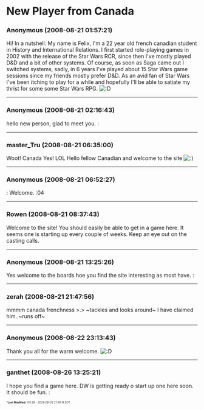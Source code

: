 # New Player from Canada

### **Anonymous** (2008-08-21 01:57:21)

Hi!
In a nutshell: My name is Felix, I'm a 22 year old french canadian student in History and International Relations.
I first started role-playing games in 2002 with the release of the Star Wars RCR, since then I've mostly played D&D and a bit of other systems. Of course, as soon as Saga came out I switched systems, sadly, in 6 years I've played about 15 Star Wars game sessions since my friends mostly prefer D&D. As an avid fan of Star Wars I've been itching to play for a while and hopefully I'll be able to satiate my thrist for some some Star Wars RPG. <!-- s:D -->![:D](https://i.ibb.co/MDcFvFDD/icon-e-biggrin.gif)<!-- s:D -->

---

### **Anonymous** (2008-08-21 02:16:43)

hello new person, glad to meet you. :

---

### **master_Tru** (2008-08-21 06:35:00)

Woot! Canada Yes! LOL
Hello fellow Canadian and welcome to the site <!-- s:) -->![:)](https://i.ibb.co/8LPNcWCM/icon-e-smile.gif)<!-- s:) -->

---

### **Anonymous** (2008-08-21 06:52:27)

:
Welcome.
:04

---

### **Rowen** (2008-08-21 08:37:43)

Welcome to the site! You should easily be able to get in a game here. It seems one is starting up every couple of weeks. Keep an eye out on the casting calls.

---

### **Anonymous** (2008-08-21 13:25:26)

Yes welcome to the boards hoe you find the site interesting as most have. :

---

### **zerah** (2008-08-21 21:47:56)

mmmm canada frenchness >.> ~tackles and looks around~ I have claimed him..~runs off~

---

### **Anonymous** (2008-08-22 23:13:43)

Thank you all for the warm welcome. <!-- s:D -->![:D](https://i.ibb.co/MDcFvFDD/icon-e-biggrin.gif)<!-- s:D -->

---

### **ganthet** (2008-08-26 13:25:21)

I hope you find a game here. DW is getting ready o start up one here soon. It should be fun.
:



<span style="font-size: 0.5em;">***Last Modified**: 4.0.28 - *2025-06-02 21:38:14 EDT*</span>